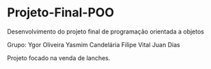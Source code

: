 # Projeto-Final-POO
Desenvolvimento do projeto final de programação orientada a objetos

Grupo:
Ygor Oliveira
Yasmim Candelária
Filipe Vital
Juan Dias

Projeto focado na venda de lanches.
